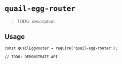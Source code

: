 # `quail-egg-router`

> TODO: description

## Usage

```
const quailEggRouter = require('quail-egg-router');

// TODO: DEMONSTRATE API
```
